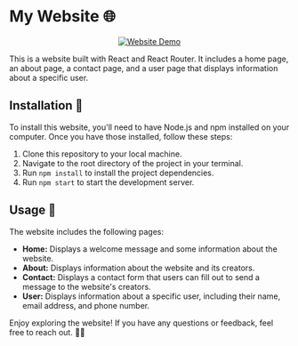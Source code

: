 # My Website 🌐
<p align="center">
  <a href="https://demo-website-130.netlify.app/">
    <img src="https://your-website-logo-url.png" alt="Website Demo">
  </a>
</p>

This is a website built with React and React Router. It includes a home page, an about page, a contact page, and a user page that displays information about a specific user.

## Installation 🚀

To install this website, you'll need to have Node.js and npm installed on your computer. Once you have those installed, follow these steps:

1. Clone this repository to your local machine.
2. Navigate to the root directory of the project in your terminal.
3. Run `npm install` to install the project dependencies.
4. Run `npm start` to start the development server.

## Usage 🌟

The website includes the following pages:

- **Home:** Displays a welcome message and some information about the website.
- **About:** Displays information about the website and its creators.
- **Contact:** Displays a contact form that users can fill out to send a message to the website's creators.
- **User:** Displays information about a specific user, including their name, email address, and phone number.

Enjoy exploring the website! If you have any questions or feedback, feel free to reach out. 📧👋


